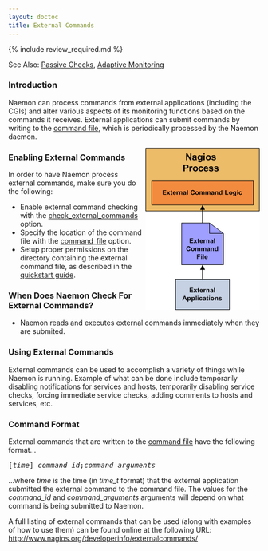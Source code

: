 ```yaml
---
layout: doctoc
title: External Commands
---
```


{% include review_required.md %}


<span class="glyphicon glyphicon-arrow-right"></span> See Also: <a href="passivechecks.html">Passive Checks</a>, <a href="adaptive.html">Adaptive Monitoring</a>

### Introduction

Naemon can process commands from external applications (including the CGIs) and alter various aspects of its monitoring functions based on the commands it receives.  External applications can submit commands by writing to the <a href="configmain.html#command_file">command file</a>, which is periodically processed by the Naemon daemon.

<img src="/images/externalcommands.png" border="0" style="float: right;" alt="External Commands" title="External Commands">

### Enabling External Commands

In order to have Naemon process external commands, make sure you do the following:

<ul>
<li>Enable external command checking with the <a href="configmain.html#check_external_commands">check_external_commands</a> option.
<li>Specify the location of the command file with the <a href="configmain.html#command_file">command_file</a> option.
<li>Setup proper permissions on the directory containing the external command file, as described in the <a href="quickstart.html">quickstart guide</a>.
</ul>

### When Does Naemon Check For External Commands?

<ul>
<li>Naemon reads and executes external commands immediately when they are submited.
</ul>

### Using External Commands

External commands can be used to accomplish a variety of things while Naemon is running.  Example of what can be done include temporarily disabling notifications for services and hosts, temporarily disabling service checks, forcing immediate service checks, adding comments to hosts and services, etc.

### Command Format

External commands that are written to the <a href="configmain.html#command_file">command file</a> have the following format...

<pre>
[<i>time</i>] <i>command_id</i>;<i>command_arguments</i>
</pre>

...where <i>time</i> is the time (in <i>time_t</i> format) that the external application submitted the external command to the command file.  The values for the <i>command_id</i> and <i>command_arguments</i> arguments will depend on what command is being submitted to Naemon.

A full listing of external commands that can be used (along with examples of how to use them) can be found online at the following URL:
<a href="http://www.nagios.org/developerinfo/externalcommands/" target="_blank">http://www.nagios.org/developerinfo/externalcommands/</a>
